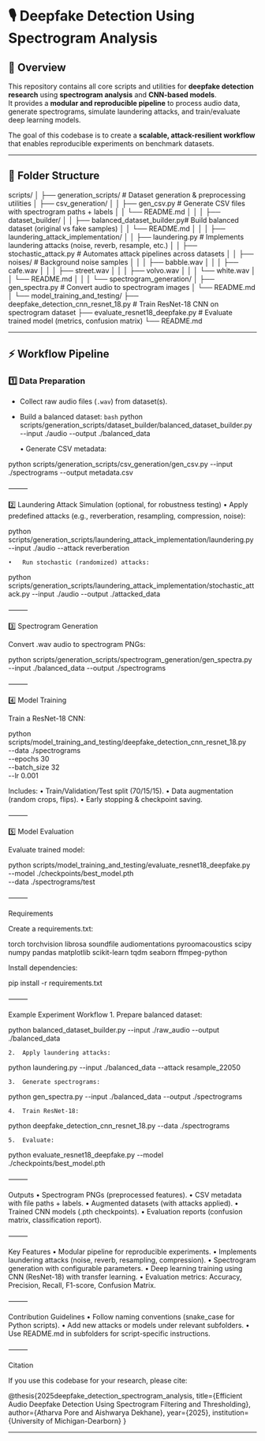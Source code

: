 # 🎙️ Deepfake Detection Using Spectrogram Analysis

## 📖 Overview
This repository contains all core scripts and utilities for **deepfake detection research** using **spectrogram analysis** and **CNN-based models**.  
It provides a **modular and reproducible pipeline** to process audio data, generate spectrograms, simulate laundering attacks, and train/evaluate deep learning models.

The goal of this codebase is to create a **scalable, attack-resilient workflow** that enables reproducible experiments on benchmark datasets.

---

## 📂 Folder Structure

scripts/
│
├── generation_scripts/                # Dataset generation & preprocessing utilities
│   ├── csv_generation/
│   │   ├── gen_csv.py                 # Generate CSV files with spectrogram paths + labels
│   │   └── README.md
│   │
│   ├── dataset_builder/
│   │   ├── balanced_dataset_builder.py# Build balanced dataset (original vs fake samples)
│   │   └── README.md
│   │
│   ├── laundering_attack_implementation/
│   │   ├── laundering.py              # Implements laundering attacks (noise, reverb, resample, etc.)
│   │   ├── stochastic_attack.py       # Automates attack pipelines across datasets
│   │   ├── noises/                    # Background noise samples
│   │   │   ├── babble.wav
│   │   │   ├── cafe.wav
│   │   │   ├── street.wav
│   │   │   ├── volvo.wav
│   │   │   └── white.wav
│   │   └── README.md
│   │
│   └── spectrogram_generation/
│       ├── gen_spectra.py             # Convert audio to spectrogram images
│       └── README.md
│
└── model_training_and_testing/
├── deepfake_detection_cnn_resnet_18.py   # Train ResNet-18 CNN on spectrogram dataset
├── evaluate_resnet18_deepfake.py         # Evaluate trained model (metrics, confusion matrix)
└── README.md

---

## ⚡ Workflow Pipeline

### 1️⃣ Data Preparation
- Collect raw audio files (`.wav`) from dataset(s).  
- Build a balanced dataset:
```bash```
python scripts/generation_scripts/dataset_builder/balanced_dataset_builder.py --input ./audio --output ./balanced_data

	•	Generate CSV metadata:

python scripts/generation_scripts/csv_generation/gen_csv.py --input ./spectrograms --output metadata.csv


⸻

2️⃣ Laundering Attack Simulation (optional, for robustness testing)
	•	Apply predefined attacks (e.g., reverberation, resampling, compression, noise):

python scripts/generation_scripts/laundering_attack_implementation/laundering.py --input ./audio --attack reverberation

	•	Run stochastic (randomized) attacks:

python scripts/generation_scripts/laundering_attack_implementation/stochastic_attack.py --input ./audio --output ./attacked_data


⸻

3️⃣ Spectrogram Generation

Convert .wav audio to spectrogram PNGs:

python scripts/generation_scripts/spectrogram_generation/gen_spectra.py --input ./balanced_data --output ./spectrograms


⸻

4️⃣ Model Training

Train a ResNet-18 CNN:

python scripts/model_training_and_testing/deepfake_detection_cnn_resnet_18.py \
    --data ./spectrograms \
    --epochs 30 \
    --batch_size 32 \
    --lr 0.001

Includes:
	•	Train/Validation/Test split (70/15/15).
	•	Data augmentation (random crops, flips).
	•	Early stopping & checkpoint saving.

⸻

5️⃣ Model Evaluation

Evaluate trained model:

python scripts/model_training_and_testing/evaluate_resnet18_deepfake.py \
    --model ./checkpoints/best_model.pth \
    --data ./spectrograms/test


⸻

Requirements

Create a requirements.txt:

torch
torchvision
librosa
soundfile
audiomentations
pyroomacoustics
scipy
numpy
pandas
matplotlib
scikit-learn
tqdm
seaborn
ffmpeg-python

Install dependencies:

pip install -r requirements.txt


⸻

Example Experiment Workflow
	1.	Prepare balanced dataset:

python balanced_dataset_builder.py --input ./raw_audio --output ./balanced_data

	2.	Apply laundering attacks:

python laundering.py --input ./balanced_data --attack resample_22050

	3.	Generate spectrograms:

python gen_spectra.py --input ./balanced_data --output ./spectrograms

	4.	Train ResNet-18:

python deepfake_detection_cnn_resnet_18.py --data ./spectrograms

	5.	Evaluate:

python evaluate_resnet18_deepfake.py --model ./checkpoints/best_model.pth


⸻

Outputs
	•	Spectrogram PNGs (preprocessed features).
	•	CSV metadata with file paths + labels.
	•	Augmented datasets (with attacks applied).
	•	Trained CNN models (.pth checkpoints).
	•	Evaluation reports (confusion matrix, classification report).

⸻

Key Features
	•	Modular pipeline for reproducible experiments.
	•	Implements laundering attacks (noise, reverb, resampling, compression).
	•	Spectrogram generation with configurable parameters.
	•	Deep learning training using CNN (ResNet-18) with transfer learning.
	•	Evaluation metrics: Accuracy, Precision, Recall, F1-score, Confusion Matrix.

⸻

Contribution Guidelines
	•	Follow naming conventions (snake_case for Python scripts).
	•	Add new attacks or models under relevant subfolders.
	•	Use README.md in subfolders for script-specific instructions.

⸻

Citation

If you use this codebase for your research, please cite:

@thesis{2025deepfake_detection_spectrogram_analysis,
  title={Efficient Audio Deepfake Detection Using Spectrogram Filtering and Thresholding},
  author={Atharva Pore and Aishwarya Dekhane},
  year={2025},
  institution={University of Michigan-Dearborn}
}

---

